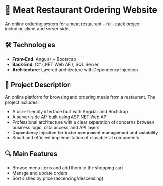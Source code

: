 # 🍖 Meat Restaurant Ordering Website

An online ordering system for a meat restaurant – full-stack project including client and server sides.

## 🛠 Technologies
- **Front-End**: Angular + Bootstrap  
- **Back-End**: C# (.NET Web API), SQL Server  
- **Architecture**: Layered architecture with Dependency Injection  

## 📌 Project Description
An online platform for browsing and ordering meals from a restaurant. The project includes:
- A user-friendly interface built with Angular and Bootstrap
- A server-side API built using ASP.NET Web API
- Professional architecture with a clear separation of concerns between business logic, data access, and API layers
- Dependency Injection for better component management and testability
- Smart and efficient implementation of reusable UI components

## 🔍 Main Features
- Browse menu items and add them to the shopping cart  
- Manage and update orders  
- Sort dishes by price (ascending/descending)  
